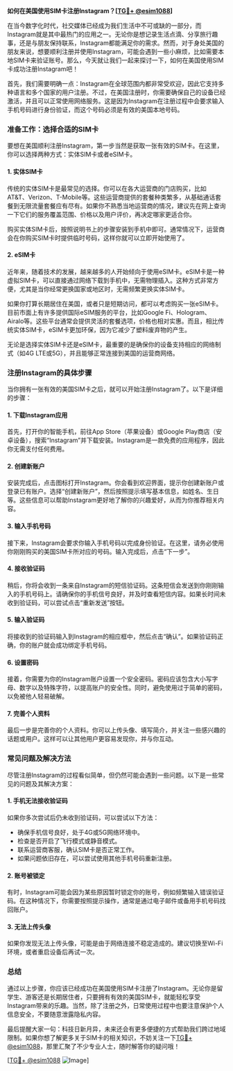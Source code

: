 **如何在美国使用SIM卡注册Instagram？[[TG💪+ @esim1088](https://t.me/s/esim1088)]**

在当今数字化时代，社交媒体已经成为我们生活中不可或缺的一部分，而Instagram就是其中最热门的应用之一。无论你是想记录生活点滴、分享旅行趣事，还是与朋友保持联系，Instagram都能满足你的需求。然而，对于身处美国的朋友来说，想要顺利注册并使用Instagram，可能会遇到一些小麻烦，比如需要本地SIM卡来验证账号。那么，今天就让我们一起来探讨一下，如何在美国使用SIM卡成功注册Instagram吧！

首先，我们需要明确一点：Instagram在全球范围内都非常受欢迎，因此它支持多种语言和多个国家的用户注册。不过，在美国注册时，你需要确保自己的设备已经激活，并且可以正常使用网络服务。这是因为Instagram在注册过程中会要求输入手机号码进行身份验证，而这个号码必须是有效的美国本地号码。

### **准备工作：选择合适的SIM卡**

要想在美国顺利注册Instagram，第一步当然是获取一张有效的SIM卡。在这里，你可以选择两种方式：实体SIM卡或者eSIM卡。

#### **1. 实体SIM卡**
传统的实体SIM卡是最常见的选择。你可以在各大运营商的门店购买，比如AT&T、Verizon、T-Mobile等。这些运营商提供的套餐种类繁多，从基础通话套餐到无限流量套餐应有尽有。如果你不熟悉当地运营商的情况，建议先在网上查询一下它们的服务覆盖范围、价格以及用户评价，再决定哪家更适合你。

购买实体SIM卡后，按照说明书上的步骤安装到手机中即可。通常情况下，运营商会在你购买SIM卡时提供临时号码，这样你就可以立即开始使用了。

#### **2. eSIM卡**
近年来，随着技术的发展，越来越多的人开始倾向于使用eSIM卡。eSIM卡是一种虚拟SIM卡，可以直接通过网络下载到手机中，无需物理插入。这种方式非常方便，尤其是当你经常更换国家或地区时，无需频繁更换实体SIM卡。

如果你打算长期居住在美国，或者只是短期访问，都可以考虑购买一张eSIM卡。目前市面上有许多提供国际eSIM服务的平台，比如Google Fi、Hologram、Airalo等。这些平台通常会提供灵活的套餐选项，价格也相对实惠。而且，相比传统实体SIM卡，eSIM卡更加环保，因为它减少了塑料废弃物的产生。

无论是选择实体SIM卡还是eSIM卡，最重要的是确保你的设备支持相应的网络制式（如4G LTE或5G），并且能够正常连接到美国的运营商网络。

### **注册Instagram的具体步骤**

当你拥有一张有效的美国SIM卡之后，就可以开始注册Instagram了。以下是详细的步骤：

#### **1. 下载Instagram应用**
首先，打开你的智能手机，前往App Store（苹果设备）或Google Play商店（安卓设备），搜索“Instagram”并下载安装。Instagram是一款免费的应用程序，因此你无需支付任何费用。

#### **2. 创建新账户**
安装完成后，点击图标打开Instagram。你会看到欢迎界面，提示你创建新账户或登录已有账户。选择“创建新账户”，然后按照提示填写基本信息，如姓名、生日等。这些信息可以帮助Instagram更好地了解你的兴趣爱好，从而为你推荐相关内容。

#### **3. 输入手机号码**
接下来，Instagram会要求你输入手机号码以完成身份验证。在这里，请务必使用你刚刚购买的美国SIM卡所对应的号码。输入完成后，点击“下一步”。

#### **4. 接收验证码**
稍后，你将会收到一条来自Instagram的短信验证码。这条短信会发送到你刚刚输入的手机号码上。请确保你的手机信号良好，并及时查看短信内容。如果长时间未收到验证码，可以尝试点击“重新发送”按钮。

#### **5. 输入验证码**
将接收到的验证码输入到Instagram的相应框中，然后点击“确认”。如果验证码正确，你的账户就会成功绑定手机号码。

#### **6. 设置密码**
接着，你需要为你的Instagram账户设置一个安全密码。密码应该包含大小写字母、数字以及特殊字符，以提高账户的安全性。同时，避免使用过于简单的密码，以免被他人轻易破解。

#### **7. 完善个人资料**
最后一步是完善你的个人资料。你可以上传头像、填写简介，并关注一些感兴趣的话题或用户。这样可以让其他用户更容易发现你，并与你互动。

### **常见问题及解决方法**

尽管注册Instagram的过程看似简单，但仍然可能会遇到一些问题。以下是一些常见的问题及其解决方案：

#### **1. 手机无法接收验证码**
如果你多次尝试后仍未收到验证码，可以尝试以下方法：
- 确保手机信号良好，处于4G或5G网络环境中。
- 检查是否开启了飞行模式或静音模式。
- 联系运营商客服，确认SIM卡是否正常工作。
- 如果问题依旧存在，可以尝试使用其他手机号码重新注册。

#### **2. 账号被锁定**
有时，Instagram可能会因为某些原因暂时锁定你的账号，例如频繁输入错误验证码。在这种情况下，你需要按照提示操作，通常是通过电子邮件或备用手机号码找回账户。

#### **3. 无法上传头像**
如果你发现无法上传头像，可能是由于网络连接不稳定造成的。建议切换至Wi-Fi环境，或者重启设备后再试一次。

### **总结**

通过以上步骤，你应该已经成功在美国使用SIM卡注册了Instagram。无论你是留学生、游客还是长期居住者，只要拥有有效的美国SIM卡，就能轻松享受Instagram带来的乐趣。当然，除了注册之外，日常使用过程中也要注意保护个人信息安全，不要随意泄露隐私内容。

最后提醒大家一句：科技日新月异，未来还会有更多便捷的方式帮助我们跨过地域限制。如果你想了解更多关于SIM卡的相关知识，不妨关注一下[TG💪+ @esim1088](https://t.me/s/esim1088)，那里汇聚了不少专业人士，随时解答你的疑问哦！

[[TG💪+ @esim1088](https://t.me/s/esim1088) ![Image](https://i.postimg.cc/4NQfJmqS/Snipaste-2025-05-13-00-14-12.png)]